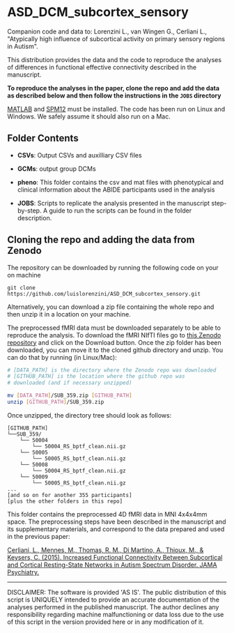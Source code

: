 # ASD_DCM_subcortex_sensory

Companion code and data to: Lorenzini L., van Wingen G., Cerliani L., "Atypically high influence of subcortical activity on primary sensory regions in Autism".

This distribution provides the data and the code to reproduce the analyses of differences in functional effective connectivity described in the manuscript.

**To reproduce the analyses in the paper, clone the repo and add the data as described below and then follow the instructions in the `JOBS` directory**

[MATLAB](https://mathworks.com) and [SPM12](https://www.fil.ion.ucl.ac.uk/spm/software/spm12/) must be installed. The code has been run on Linux and Windows. We safely assume it should also run on a Mac.


## Folder Contents

- **CSVs**: Output CSVs and auxilliary CSV files

- **GCMs**: output group DCMs

- **pheno**: This folder contains the csv and mat files with phenotypical and clinical information about the ABIDE participants used in the analysis

- **JOBS**: Scripts to replicate the analysis presented in the manuscript step-by-step. A guide to run the scripts can be found in the folder description.



## Cloning the repo and adding the data from Zenodo

The repository can be downloaded by running the following code on your on machine

```
git clone https://github.com/luislorenzini/ASD_DCM_subcortex_sensory.git
```
Alternatively, you can download a zip file containing the whole repo and then unzip it in a location on your machine.

The preprocessed fMRI data must be downloaded separately to be able to reproduce the analysis.
To download the fMRI NIfTI files go to [this Zenodo repository](https://zenodo.org/record/5463495#.YTdw2J0zZPY) and click on the Download button.
Once the zip folder has been downloaded, you can move it to the cloned github directory and unzip. You can do that by running (in Linux/Mac):

```bash
# [DATA_PATH] is the directory where the Zenodo repo was downloaded
# [GITHUB_PATH] is the location where the github repo was
# downloaded (and if necessary unzipped)

mv [DATA_PATH]/SUB_359.zip [GITHUB_PATH]
unzip [GITHUB_PATH]/SUB_359.zip

```

Once unzipped, the directory tree should look as follows:

```
[GITHUB_PATH]
└──SUB_359/
    └── 50004
    	└── 50004_RS_bptf_clean.nii.gz
    └── 50005
    	└── 50005_RS_bptf_clean.nii.gz
    └── 50008
    	└── 50004_RS_bptf_clean.nii.gz
    └── 50009
    	└── 50005_RS_bptf_clean.nii.gz
...
[and so on for another 355 participants]
[plus the other folders in this repo]
```

This folder contains the preprocessed 4D fMRI data in MNI 4x4x4mm space. The preprocessing steps have been described in the manuscript and its supplementary materials, and correspond to the data prepared and used in the previous paper:

[Cerliani, L., Mennes, M., Thomas, R. M., Di Martino, A., Thioux, M., & Keysers, C. (2015). Increased Functional Connectivity Between Subcortical and Cortical Resting-State Networks in Autism Spectrum Disorder. JAMA Psychiatry.](https://jamanetwork.com/journals/jamapsychiatry/fullarticle/2301161)

___

DISCLAIMER: The software is provided 'AS IS'. The public distribution of this script is UNIQUELY intended to provide an accurate documentation of the analyses performed in the published manuscript. The author declines any responsibility regarding machine malfunctioning or data loss due to the use of this script in the version provided here or in any modification of it.
